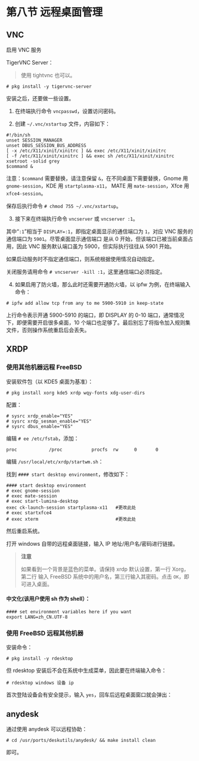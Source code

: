 # 第八节 远程桌面管理

## VNC

启用 VNC 服务

TigerVNC Server：

>使用 tightvnc 也可以。

```
# pkg install -y tigervnc-server 
```

安装之后，还要做一些设置。

1. 在终端执行命令 `vncpasswd`，设置访问密码。

2. 创建 `~/.vnc/xstartup` 文件，内容如下：

```
#!/bin/sh 
unset SESSION_MANAGER 
unset DBUS_SESSION_BUS_ADDRESS 
[ -x /etc/X11/xinit/xinitrc ] && exec /etc/X11/xinit/xinitrc 
[ -f /etc/X11/xinit/xinitrc ] && exec sh /etc/X11/xinit/xinitrc 
xsetroot -solid grey 
$command &  
```

注意：`$command` 需要替换，请注意保留 `&`，在不同桌面下需要替换，Gnome 用 `gnome-session`，KDE 用 `startplasma-x11`， MATE 用 `mate-session`，Xfce 用 `xfce4-session`。

保存后执行命令 `# chmod 755 ~/.vnc/xstartup`。

3. 接下来在终端执行命令 `vncserver` 或 `vncserver :1`。

其中“`:1`”相当于 `DISPLAY=:1`，即指定桌面显示的通信端口为 `1`，对应 VNC 服务的通信端口为 `5901`。尽管桌面显示通信端口 是从 0 开始，但该端口已被当前桌面占用，因此 VNC 服务默认端口虽为 5900，但实际执行往往从 5901 开始。

如果启动服务时不指定通信端口，则系统根据使用情况自动指定。

关闭服务请用命令 `# vncserver -kill :1`，这里通信端口必须指定。

4. 如果启用了防火墙，那么此时还需要开通防火墙，以 ipfw 为例，在终端输入命令：

```
# ipfw add allow tcp from any to me 5900-5910 in keep-state 
```

上行命令表示开通 5900-5910 的端口，即 DISPLAY 的 0-10 端口，通常情况下，即便需要开启很多桌面，10 个端口也足够了。最后别忘了将指令加入规则集文件，否则操作系统重启后会丢失。

## XRDP


### 使用其他机器远程 FreeBSD

安装软件包（以 KDE5 桌面为基准）：

```
# pkg install xorg kde5 xrdp wqy-fonts xdg-user-dirs
```

配置：

```
# sysrc xrdp_enable="YES"
# sysrc xrdp_sesman_enable="YES"
# sysrc dbus_enable="YES"
```

编辑 `# ee /etc/fstab`，添加：

```
proc            /proc           procfs  rw      0       0
```

编辑  `/usr/local/etc/xrdp/startwm.sh`：

找到 `#### start desktop environment`，修改如下：

```
#### start desktop environment
# exec gnome-session
# exec mate-session
# exec start-lumina-desktop
exec ck-launch-session startplasma-x11   #更改此处
# exec startxfce4
# exec xterm                             #更改此处
```

然后重启系统。

打开 windows 自带的远程桌面链接，输入 IP 地址/用户名/密码进行链接。

>**注意**
>
>如果看到一个背景是蓝色的菜单。请保持 xrdp 默认设置，第一行 Xorg，第二行 输入 FreeBSD 系统中的用户名，第三行输入其密码。点击 `OK`，即可进入桌面。


#### 中文化(该用户使用 sh 作为 shell）：

```
#### set environment variables here if you want
export LANG=zh_CN.UTF-8
```


### 使用 FreeBSD 远程其他机器
安装命令：

```
# pkg install -y rdesktop 
```

但 rdesktop 安装后不会在系统中生成菜单，因此要在终端输入命令：

```
# rdesktop windows 设备 ip 
```

首次登陆设备会有安全提示，输入 `yes`，回车后远程桌面窗口就会弹出：

## anydesk

通过使用 anydesk 可以远程协助：

```
# cd /usr/ports/deskutils/anydesk/ && make install clean
```

即可。
